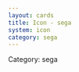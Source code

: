 ```yaml
---
layout: cards
title: Icon - sega
system: icon
category: sega
---
```

<div class="alert alert-secondary mb-4"><span class="i18n innerHTML-category">Category: </span><span class="i18n innerHTML-cat-sega">sega</span></div>
